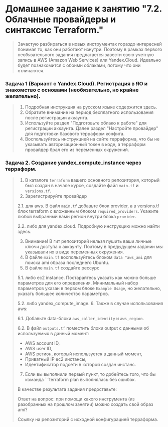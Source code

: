# Домашнее задание к занятию "7.2. Облачные провайдеры и синтаксис Terraform."
> Зачастую разбираться в новых инструментах гораздо интересней понимая то, как они работают изнутри. Поэтому в рамках первого необязательного задания предлагается завести свою учетную запись в AWS (Amazon Web Services) или Yandex.Cloud. Идеально будет познакомится с обоими облаками, потому что они отличаются.

### Задача 1 (Вариант с Yandex.Cloud). Регистрация в ЯО и знакомство с основами (необязательно, но крайне желательно).
> 1. Подробная инструкция на русском языке содержится здесь.
> 2. Обратите внимание на период бесплатного использования после регистрации аккаунта.
> 3. Используйте раздел "Подготовьте облако к работе" для регистрации аккаунта. Далее раздел "Настройте провайдер" для подготовки базового терраформ конфига.
> 4. Воспользуйтесь инструкцией на сайте терраформа, что бы не указывать авторизационный токен в коде, а терраформ провайдер брал его из переменных окружений.

### Задача 2. Создание yandex_compute_instance через терраформ.

> 1. В каталоге ```terraform``` вашего основного репозитория, который был создан в начале курсе, создайте файл ```main.tf``` и ```versions.tf```.
> 2. Зарегистрируйте провайдер
> 
> 2.1. для aws. В файл ```main.tf``` добавьте блок provider, а в versions.tf блок terraform с вложенным блоком ```required_providers```. Укажите любой выбранный вами регион внутри блока ```provider```.
> 
> 2.2. либо для yandex.cloud. Подробную инструкцию можно найти здесь.
> 
> 3. Внимание! В гит репозиторий нельзя пушить ваши личные ключи доступа к аккаунту. Поэтому в предыдущем задании мы указывали их в виде переменных окружения.
> 4. В файле ```main.tf``` воспользуйтесь блоком ```data "aws_ami``` для поиска ami образа последнего Ubuntu.
> 5. В файле ```main.tf``` создайте рессурс
> 
> 5.1. либо ec2 instance. Постарайтесь указать как можно больше параметров для его определения. Минимальный набор параметров указан в первом блоке ```Example Usage```, но желательно, указать большее количество параметров.
> 
> 5.2. либо yandex_compute_image.
> 6. Также в случае использования aws:
> 
> 6.1. Добавьте data-блоки ```aws_caller_identity``` и ```aws_region```.
> 
> 6.2. В файл ```outputs.tf``` поместить блоки output с данными об используемых в данный момент:
> 
> * AWS account ID,
> * AWS user ID,
> * AWS регион, который используется в данный момент,
> * Приватный IP ec2 инстансы,
> * Идентификатор подсети в которой создан инстанс.
> 7. Если вы выполнили первый пункт, то добейтесь того, что бы команда ```terraform plan выполнялась без ошибок.
> 
> В качестве результата задания предоставьте:
> 
> Ответ на вопрос: при помощи какого инструмента (из разобранных на прошлом занятии) можно создать свой образ ami?
> 
> Ссылку на репозиторий с исходной конфигурацией терраформа.
